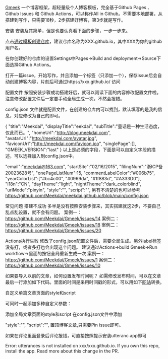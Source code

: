 [Gmeek](https://github.com/Meekdai/Gmeek) 一个博客框架，超轻量级个人博客模板，完全基于Github Pages 、 Github Issues 和 Github Actions，可以称作All in Github。不需要本地部署，从搭建到写作，只需要18秒，2步搭建好博客，第3步就是写作。

安装
安装及其简单，但是也要认真看下面的步骤，一步一步来。

点击[通过模板创建仓库](https://github.com/new?template_name=Gmeek-template&template_owner=Meekdai)，建议仓库名称为XXX.github.io，其中XXX为你的github用户名。

在你创建好的仓库的设置Settings中Pages->Build and deployment->Source下面选择Github Actions。

打开一篇issue，开始写作，并且添加一个标签（只添加一个），保存issue后会自动创建博客内容，片刻后可通过https://xxx.github.io/ 访问

配置文件
按照安装步骤成功搭建好后，就可以阅读下面的内容修改配置文件啦。
注意修改配置文件后一定要手动全局生成一次，不然会报错。

config.json 文件就是配置文件，在创建的仓库内可以找到，默认填写的是我的信息，对应修改为自己的即可。

{
    "title":"Meekdai",
    "displayTitle":"eekdai",
    "subTitle":"童话是一种生活态度，仅此而已。",
    "homeUrl":"http://blog.meekdai.com",
    "avatarUrl":"http://meekdai.com/avatar.jpg",
    "faviconUrl":"http://meekdai.com/favicon.ico",
    "singlePage":[],
    "GMEEK_VERSION":"last"
}
以上是必须的字段，下面是可以自定义字段的描述，可以选择加入到config.json中。

"email":"meekdai@163.com",
"startSite":"02/16/2015",
"filingNum":"浙ICP备20023628号",
"onePageListNum":15,
"commentLabelColor":"#006b75",
"yearColorList":["#bc4c00", "#0969da", "#1f883d", "#A333D0"],
"i18n":"CN",
"dayTheme":"light",
"nightTheme":"dark_colorblind",
"urlMode":"pinyin",
"style":"",
"script":"",
另有不清楚的也可以参考 https://github.com/Meekdai/meekdai.github.io/blob/main/config.json

常见问题
搭建不成功
多半是没有按照安装步骤来，其实搭建就这2步，不要自己乱点乱设置，就不会有问题。
案例一：https://github.com/Meekdai/Gmeek/issues/14
案例二：https://github.com/Meekdai/Gmeek/issues/18
案例二：https://github.com/Meekdai/Gmeek/issues/20

Actions执行失败
修改了config.json配置文件后，需要全局生成。另外label标签没有打，或者多打也会出现这个问题。
建议通过Actions->build Gmeek->Run workflow->里面的按钮全局重新生成一次
案例一：https://github.com/Meekdai/Gmeek/issues/1
案例二：https://github.com/Meekdai/Gmeek/issues/10

如果要导入以前的文章，如何设置发布时间呢？
如需修改发布时间，可以在文章最后一行添加如下代码。里面的时间是采用时间戳的形式，可以用如下[网站](https://tool.lu/timestamp)转换。

<!-- ##{"timestamp":1490764800}## -->
自定义单篇文章页面的style和script
<!-- ##{"style":"<style>#postBody{font-size:20px}</style>"}## -->
<!-- ##{"script":"<script async src='//busuanzi.ibruce.info/busuanzi/2.3/busuanzi.pure.mini.js'></script>"}## -->
可同时一起添加多种自定义参数：
<!-- ##{"script":"<script async src='//busuanzi.ibruce.info/busuanzi/2.3/busuanzi.pure.mini.js'></script>","style":"<style>#postBody{font-size:20px}</style>","timestamp":1490764800}## -->
添加全局文章页面的style和script
在config.json文件中添加

"style":"<style>#postBody{font-size:20px}</style>",
"script":"<script async src='//busuanzi.ibruce.info/busuanzi/2.3/busuanzi.pure.mini.js'></script>",
置顶博客文章,只需要Pin issue即可。

如果在评论里面登录后评论报错，可直接按照提示安装utteranc app即可

Error: utterances is not installed on xxx/xxx.github.io. If you own this repo, install the app. Read more about this change in the PR.